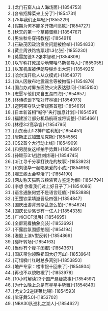 
1. [龙门石窟人山人海场面]-[1854753]
1. [各省招牌菜来上分了]-[1854731]
1. [75年我们正年轻]-[1855229]
1. [假期为何不能多开夜间高铁]-[1854727]
1. [秋天的第一个草莓蛋糕]-[1854767]
1. [男生秋冬穿搭教程]-[1854911]
1. [石破茂因政治资金问题被检举]-[1854833]
1. [黄金周铁路售票超1.3亿张]-[1855230]
1. [莫雷加德3:2张本智和]-[1854809]
1. [以军称打死加沙地带哈马斯领导人]-[1855055]
1. [以军机库被伊朗导弹炸出大洞]-[1854925]
1. [哈尔滨开启人从众模式]-[1854377]
1. [四人因散布地震谣言等被拘留]-[1854876]
1. [国台办对屏东医院火灾表达慰问]-[1855150]
1. [志愿军他们来自五湖四海]-[1854957]
1. [林诗栋谈下轮对阵林德]-[1854973]
1. [迈阿密夺队史常规赛首冠]-[1854619]
1. [日本新首相“喊停”央行加息计划]-[1854591]
1. [福建浙江部分机场航班或将调整]-[1854661]
1. [林德3:2高承睿]-[1854795]
1. [山东泰山1:2神户胜利船]-[1854451]
1. [唐斯正式加盟尼克斯]-[1854556]
1. [CS2首个大行动上线]-[1854909]
1. [和男朋友这样拍手势舞]-[1854891]
1. [孙颖莎3:1战胜刘炜珊]-[1854745]
1. [听江寻千分享打铁花的故事]-[1853923]
1. [和刘德华一起唱亲爱的小孩]-[1854916]
1. [滕王阁太会整活了]-[1854190]
1. [网友称天猫购五粮液官方鉴定为假]-[1854794]
1. [李想 你看我们过上好日子了]-[1854086]
1. [语言通胀何尝不是语言贬值]-[1853888]
1. [王楚钦梁靖崑晋级四强]-[1854847]
1. [国庆出游背景杂乱怎么拍]-[1854824]
1. [国庆长沙感觉有一亿人]-[1854335]
1. [广州CICF漫展]-[1854695]
1. [全屏观看抽象变装]-[1853692]
1. [不露脸氛围感拍照]-[1854194]
1. [港股上演V型反转]-[1854869]
1. [碰杯转场]-[1854163]
1. [当你有个瘦子闺蜜]-[1854367]
1. [国庆带你领略祖国大好河山]-[1853964]
1. [可惜枫叶红时总多离别]-[1853850]
1. [地产专家：楼市银十回来了]-[1854804]
1. [再也不以貌取椒了]-[1853978]
1. [10小时解读23个国产悬疑故事]-[1854597]
1. [为什么晚上总是有星星手势舞]-[1854849]
1. [尤文3:2逆转莱比锡]-[1854593]
1. [呲牙舞5.0]-[1853702]
1. [NBA30队巡礼之湖人]-[1854627]